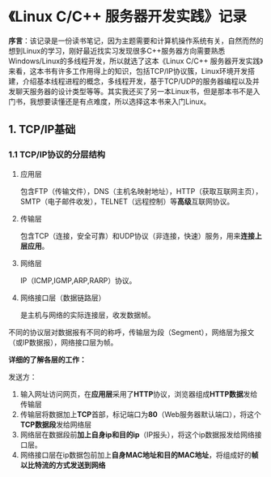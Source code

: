# 《Linux C/C++ 服务器开发实践》记录

**序言**：该记录是一份读书笔记，因为主题需要和计算机操作系统有关，自然而然的想到Linux的学习，刚好最近找实习发现很多C++服务器方向需要熟悉Windows/Linux的多线程开发，所以就选了这本《Linux C/C++ 服务器开发实践》来看，这本书有许多工作用得上的知识，包括TCP/IP协议簇，Linux环境开发搭建，介绍基本线程进程的概念，多线程开发，基于TCP/UDP的服务器编程以及并发聊天服务器的设计类型等等。其实我还买了另一本Linux书，但是那本书不是入门书，我想要读懂还是有点难度，所以选择这本书来入门Linux。

## 1. TCP/IP基础

### 1.1 TCP/IP协议的分层结构

1. 应用层 

   包含FTP（传输文件），DNS（主机名映射地址），HTTP（获取互联网主页），SMTP（电子邮件收发），TELNET（远程控制）等**高级**互联网协议。

2. 传输层

   包含TCP（连接，安全可靠）和UDP协议（非连接，快速）服务，用来**连接上层应用**。

3. 网络层

   IP（ICMP,IGMP,ARP,RARP）协议。

4. 网络接口层（数据链路层）

   是主机与网络的实际连接层，收发数据帧。

不同的协议层对数据报有不同的称呼，传输层为段（Segment），网络层为报文（或IP数据报），网络接口层为帧。



**详细的了解各层的工作：**

发送方：

1. 输入网址访问网页，在**应用层**采用了**HTTP**协议，浏览器组成**HTTP数据**发给传输层
2. 传输层将数据加上**TCP**首部，标记端口为**80**（Web服务器默认端口），将这个**TCP数据段**发给网络层
3. 网络层在数据段前**加上自身ip和目的ip**（IP报头），将这个ip数据报发给网络接口层。
4. 网络接口层在ip数据包前加上**自身MAC地址和目的MAC地址**，将组成好的**帧以比特流的方式发送到网络**





